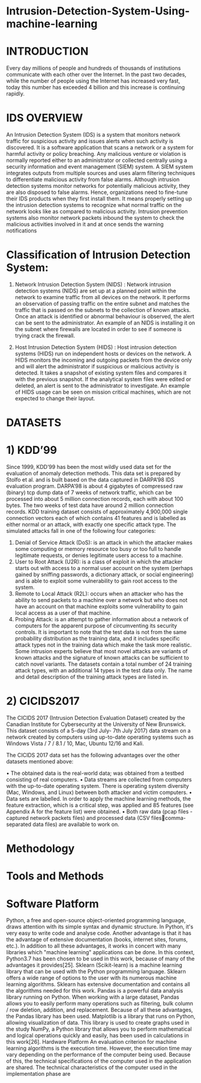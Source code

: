 # Intrusion-Detection-System-Using-machine-learning

# INTRODUCTION

Every day millions of people and hundreds of thousands of institutions communicate with each 
other over the Internet. In the past two decades, while the number of people using the Internet has 
increased very fast, today this number has exceeded 4 billion and this increase is continuing 
rapidly.

# IDS OVERVIEW

An Intrusion Detection System (IDS) is a system that monitors network traffic for suspicious 
activity and issues alerts when such activity is discovered. It is a software application that scans a 
network or a system for harmful activity or policy breaching. Any malicious venture or violation 
is normally reported either to an administrator or collected centrally using a security information 
and event management (SIEM) system. A SIEM system integrates outputs from multiple sources 
and uses alarm filtering techniques to differentiate malicious activity from false alarms.
Although intrusion detection systems monitor networks for potentially malicious activity, they are 
also disposed to false alarms. Hence, organizations need to fine-tune their IDS products when they 
first install them. It means properly setting up the intrusion detection systems to recognize what 
normal traffic on the network looks like as compared to malicious activity.
Intrusion prevention systems also monitor network packets inbound the system to check the 
malicious activities involved in it and at once sends the warning notifications

# Classification of Intrusion Detection System:

1. Network Intrusion Detection System (NIDS) :
Network intrusion detection systems (NIDS) are set up at a planned point within the network 
to examine traffic from all devices on the network. It performs an observation of passing traffic 
on the entire subnet and matches the traffic that is passed on the subnets to the collection of 
known attacks. Once an attack is identified or abnormal behaviour is observed, the alert can be 
sent to the administrator. An example of an NIDS is installing it on the subnet where firewalls 
are located in order to see if someone is trying crack the firewall.

2. Host Intrusion Detection System (HIDS) :
Host intrusion detection systems (HIDS) run on independent hosts or devices on the network. 
A HIDS monitors the incoming and outgoing packets from the device only and will alert the 
administrator if suspicious or malicious activity is detected. It takes a snapshot of existing 
system files and compares it with the previous snapshot. If the analytical system files were 
edited or deleted, an alert is sent to the administrator to investigate. An example of HIDS usage 
can be seen on mission critical machines, which are not expected to change their layout.

# DATASETS
# 1) KDD’99 
Since 1999, KDD’99 has been the most wildly used data set for the evaluation of anomaly 
detection methods. This data set is prepared by Stolfo et al. and is built based on the data captured 
in DARPA’98 IDS evaluation program. DARPA’98 is about 4 gigabytes of compressed raw 
(binary) tcp dump data of 7 weeks of network traffic, which can be processed into about 5 million 
connection records, each with about 100 bytes. The two weeks of test data have around 2 million 
connection records. KDD training dataset consists of approximately 4,900,000 single connection 
vectors each of which contains 41 features and is labelled as either normal or an attack, with exactly 
one specific attack type. The simulated attacks fall in one of the following four categories:
1) Denial of Service Attack (DoS): is an attack in which the attacker makes some computing or 
memory resource too busy or too full to handle legitimate requests, or denies legitimate users 
access to a machine. 
2) User to Root Attack (U2R): is a class of exploit in which the attacker starts out with access to 
a normal user account on the system (perhaps gained by sniffing passwords, a dictionary attack, 
or social engineering) and is able to exploit some vulnerability to gain root access to the system. 
3) Remote to Local Attack (R2L): occurs when an attacker who has the ability to send packets 
to a machine over a network but who does not have an account on that machine exploits some 
vulnerability to gain local access as a user of that machine. 
4) Probing Attack: is an attempt to gather information about a network of computers for the 
apparent purpose of circumventing its security controls. 
It is important to note that the test data is not from the same probability distribution as the training 
data, and it includes specific attack types not in the training data which make the task more 
realistic. Some intrusion experts believe that most novel attacks are variants of known attacks and 
the signature of known attacks can be sufficient to catch novel variants. 
The datasets contain a total number of 24 training attack types, with an additional 14 types in the 
test data only. The name and detail description of the training attack types are listed in. 

# 2) CICIDS2017
The CICIDS 2017 (Intrusion Detection Evaluation Dataset) created by the Canadian Institute for 
Cybersecurity at the University of New Brunswick. This dataset consists of a 5-day (3rd July- 7th 
July 2017) data stream on a network created by computers using up-to-date operating systems such 
as Windows Vista / 7 / 8.1 / 10, Mac, Ubuntu 12/16 and Kali.

The CICIDS 2017 data set has the following advantages over the other datasets mentioned 
above: 

• The obtained data is the real-world data; was obtained from a testbed consisting of real 
computers. 
• Data streams are collected from computers with the up-to-date operating system. There is 
operating system diversity (Mac, Windows, and Linux) between both attacker and victim 
computers. 
• Data sets are labelled. In order to apply the machine learning methods, the feature extraction, 
which is a critical step, was applied and 85 features (see Appendix A for the feature list) were 
obtained. 
• Both raw data (pcap files - captured network packets files) and processed data (CSV filescomma-separated data files) are available to work on. 

# Methodology
# Tools and Methods 
# Software Platform 

Python, a free and open-source object-oriented programming language, draws 
attention with its simple syntax and dynamic structure. In Python, it's very easy to 
write code and analyse code. Another advantage is that it has the advantage of 
extensive documentation (books, internet sites, forums, etc.). In addition to all these 
advantages, it works in concert with many libraries which "machine learning" 
applications can be done. In this context, Python3.7 has been chosen to be used in 
this work, because of many of the advantages it provides[25]. 
Sklearn (Scikit-learn) is a machine learning library that can be used with the Python 
programming language. Sklearn offers a wide range of options to the user with its 
numerous machine learning algorithms. Sklearn has extensive documentation and 
contains all the algorithms needed for this work. 
Pandas is a powerful data analysis library running on Python. When working with 
a large dataset, Pandas allows you to easily perform many operations such as 
filtering, bulk column / row deletion, addition, and replacement. Because of all these 
advantages, the Pandas library has been used. 
Matplotlib is a library that runs on Python, allowing visualization of data. This 
library is used to create graphs used in the study
NumPy, a Python library that allows you to perform mathematical and logical 
operations quickly and easily, has been used in calculations in this work[26]. 
Hardware Platform 
An evaluation criterion for machine learning algorithms is the execution time. 
However, the execution time may vary depending on the performance of the 
computer being used. Because of this, the technical specifications of the computer 
used in the application are shared. The technical characteristics of the computer used 
in the implementation phase are
